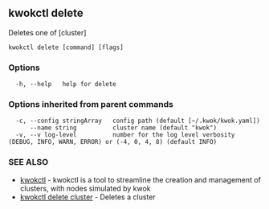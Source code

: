 ## kwokctl delete

Deletes one of [cluster]

```
kwokctl delete [command] [flags]
```

### Options

```
  -h, --help   help for delete
```

### Options inherited from parent commands

```
  -c, --config stringArray   config path (default [~/.kwok/kwok.yaml])
      --name string          cluster name (default "kwok")
  -v, --v log-level          number for the log level verbosity (DEBUG, INFO, WARN, ERROR) or (-4, 0, 4, 8) (default INFO)
```

### SEE ALSO

* [kwokctl](kwokctl.md)	 - kwokctl is a tool to streamline the creation and management of clusters, with nodes simulated by kwok
* [kwokctl delete cluster](kwokctl_delete_cluster.md)	 - Deletes a cluster

